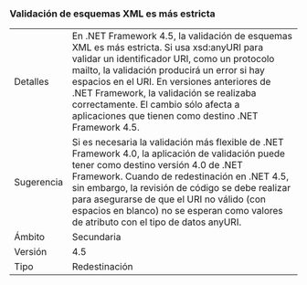 ### <a name="xml-schema-validation-is-stricter"></a>Validación de esquemas XML es más estricta

|   |   |
|---|---|
|Detalles|En .NET Framework 4.5, la validación de esquemas XML es más estricta. Si usa xsd:anyURI para validar un identificador URI, como un protocolo mailto, la validación producirá un error si hay espacios en el URI. En versiones anteriores de .NET Framework, la validación se realizaba correctamente. El cambio sólo afecta a aplicaciones que tienen como destino .NET Framework 4.5.|
|Sugerencia|Si es necesaria la validación más flexible de .NET Framework 4.0, la aplicación de validación puede tener como destino versión 4.0 de .NET Framework. Cuando de redestinación en .NET 4.5, sin embargo, la revisión de código se debe realizar para asegurarse de que el URI no válido (con espacios en blanco) no se esperan como valores de atributo con el tipo de datos anyURI.|
|Ámbito|Secundaria|
|Versión|4.5|
|Tipo|Redestinación|

